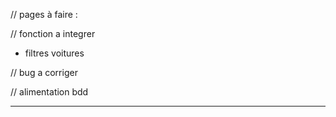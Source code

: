 // pages à faire :
<!-- - horaires + bdd horaires -> requete et changement dans back office -->
<!-- - avis clients + bdd avis + page delete avis -> validation en back office, création note avis client en étoile /5 ?,  -->
<!-- - page de création de compte employer et de suppression (table users deja créé)
- affichage en fonction des admins -->
<!-- - page admin de contact -->
<!-- - enlever page delete en trop -->
<!-- - ajouter page equipements -->


// fonction a integrer
<!-- - requete de suppression images add car, suppriemr image table car -> requete table image_car -->
<!-- - requete de suppresion d'article service, add service -->
<!-- - Formulaire de contact -->
<!-- - afficher/cacher les mots de passe -->
<!-- - pagination avis page contact -->
<!-- - rajouter user_id dans car -->
<!-- - ajouter champ "verify" dans bdd et faire un if pour afficher -->
- filtres voitures



// bug a corriger 
<!-- - tout les chemins des images -->
<!-- - messages [] et errors [] dans add service/ add car et delete car (div bugger) -->
<!-- - image qui ne s'enregistre pas en bdd sur add car -->
<!-- - voir page de modification services -->
<!-- - suppression page article car erreur -->
<!-- - voir page de modification voitures // images // suppression des images -->
<!-- - image carrousel bug page principale -->
<!-- - changement présentation image occasion_page -->



// alimentation bdd
<!-- - ajout de plusieur véhicules en bdd -->
<!-- - ajout de plusieurs avis clients -->

________________________________________________________________________________
